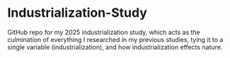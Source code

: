 # Industrialization-Study
GitHub repo for my 2025 industrialization study, which acts as the culmination of everything I researched in my previous studies, tying it to a single variable (industrialization), and how industrialization effects nature.
